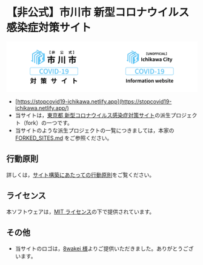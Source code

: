 # 【非公式】市川市 新型コロナウイルス感染症対策サイト

<!-- img タグ同士が同一行に存在しないと，横並びになってくれない -->
[<img src="./static/ogp.png" alt="【非公式】市川市 新型コロナウイルス感染症対策サイト" width="50%"><img src="./static/ogp/en/ogp-image.png" alt="[UNOFFICIAL] Ichikawa city COVID-19 information website" width="50%">](https://stopcovid19-ichikawa.netlify.app/)

- [https://stopcovid19-ichikawa.netlify.app](https://stopcovid19-ichikawa.netlify.app/)
- 当サイトは，[東京都 新型コロナウイルス感染症対策サイト](https://github.com/tokyo-metropolitan-gov/covid19)の派生プロジェクト（fork）の一つです。
- 当サイトのような派生プロジェクトの一覧につきましては，本家の [FORKED_SITES.md](https://github.com/tokyo-metropolitan-gov/covid19/blob/development/FORKED_SITES.md) をご参照ください。

## 行動原則

詳しくは，[サイト構築にあたっての行動原則](./CODE_OF_CONDUCT.md)をご覧ください。

## ライセンス

本ソフトウェアは，[MIT ライセンス](./LICENSE.txt)の下で提供されています。

## その他

- 当サイトのロゴは，[8wakei 様](https://twitter.com/8wakei/status/1270536608740077569)よりご提供いただきました。ありがとうございます。
